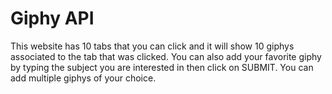 # Giphy API
This website has 10 tabs that you can click and it will show 10 giphys associated to the tab that was clicked.  You can also add your favorite giphy by typing the subject you are interested in then click on SUBMIT.  You can add multiple giphys of your choice. 